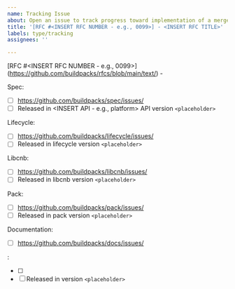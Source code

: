 ```yaml
---
name: Tracking Issue
about: Open an issue to track progress toward implementation of a merged RFC
title: '[RFC #<INSERT RFC NUMBER - e.g., 0099>] - <INSERT RFC TITLE>'
labels: type/tracking
assignees: ''

---
```


[RFC #<INSERT RFC NUMBER - e.g., 0099>](https://github.com/buildpacks/rfcs/blob/main/text/<INSERT FILENAME>) - <INSERT RFC TITLE>

Spec:
- [ ] https://github.com/buildpacks/spec/issues/<INSERT ISSUE NUMBER>
- [ ] Released in <INSERT API - e.g., platform> API version `<placeholder>`

Lifecycle:
- [ ] https://github.com/buildpacks/lifecycle/issues/<INSERT ISSUE NUMBER>
- [ ] Released in lifecycle version `<placeholder>`

Libcnb:
- [ ] https://github.com/buildpacks/libcnb/issues/<INSERT ISSUE NUMBER>
- [ ] Released in libcnb version `<placeholder>`

Pack:
- [ ] https://github.com/buildpacks/pack/issues/<INSERT ISSUE NUMBER>
- [ ] Released in pack version `<placeholder>`

Documentation:
- [ ] https://github.com/buildpacks/docs/issues/<INSERT ISSUE NUMBER>

<INSERT OTHER REPO>:
- [ ] <INSERT ISSUE URL>
- [ ] Released in <INSERT COMPONENT> version `<placeholder>`
